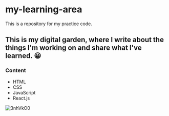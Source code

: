 # my-learning-area
This is a repository for my practice code.

## This is my digital garden, where I write about the things I'm working on and share what I've learned. 😀


### Content

- HTML
- CSS
- JavaScript
- React.js

![3nhVkO0](https://user-images.githubusercontent.com/89199369/164584013-93e43cd2-8103-4920-9cc9-dfebf2bb26ff.png)
